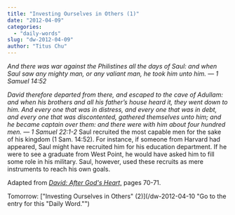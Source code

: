 ```yaml
---
title: "Investing Ourselves in Others (1)"
date: "2012-04-09"
categories: 
  - "daily-words"
slug: "dw-2012-04-09"
author: "Titus Chu"
---
```


_And there was war against the Philistines all the days of Saul: and when Saul saw any mighty man, or any valiant man, he took him unto him. — 1 Samuel 14:52_

_David therefore departed from there, and escaped to the cave of Adullam: and when his brothers and all his father’s house heard it, they went down to him. And every one that was in distress, and every one that was in debt, and every one that was discontented, gathered themselves unto him; and he became captain over them: and there were with him about four hundred men. — 1 Samuel 22:1-2_ Saul recruited the most capable men for the sake of his kingdom (1 Sam. 14:52). For instance, if someone from Harvard had appeared, Saul might have recruited him for his education department. If he were to see a graduate from West Point, he would have asked him to fill some role in his military. Saul, however, used these recruits as mere instruments to reach his own goals.

Adapted from _[David: After God's Heart,](/book-david "Go to the listing for this book.")_ pages 70-71.

Tomorrow: ["Investing Ourselves in Others" (2)](/dw-2012-04-10 "Go to the entry for this "Daily Word."")
